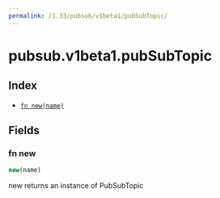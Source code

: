 ```yaml
---
permalink: /1.33/pubsub/v1beta1/pubSubTopic/
---
```


# pubsub.v1beta1.pubSubTopic



## Index

* [`fn new(name)`](#fn-new)

## Fields

### fn new

```ts
new(name)
```

new returns an instance of PubSubTopic